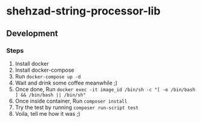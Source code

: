 # shehzad-string-processor-lib

## Development

### Steps

1. Install docker
2. Install docker-compose
3. Run `docker-compose up -d`
4. Wait and drink some coffee meanwhile ;)
5. Once done, Run `docker exec -it image_id /bin/sh -c "[ -e /bin/bash ] && /bin/bash || /bin/sh"`
6. Once inside container, Run `composer install`
7. Try the test by running `composer run-script test`
8. Voila, tell me how it was ;)
